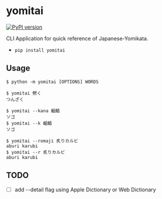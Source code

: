 # yomitai
[![PyPI version](https://badge.fury.io/py/yomitai.svg)](https://badge.fury.io/py/yomitai)

CLI Application for quick reference of Japanese-Yomikata.

* <code>pip install yomitai</code>

## Usage
<pre>
<code>$ python -m yomitai [OPTIONS] WORDS
</code></pre>

<pre>
<code>$ yomitai 劈く 
つんざく
</code></pre>

<pre>
<code>$ yomitai --kana 齟齬
ソゴ
$ yomitai --k 齟齬
ソゴ
</code></pre>

<pre>
<code>$ yomitai --romaji 炙りカルビ
aburi karubi
$ yomitai --r 炙りカルビ
aburi karubi
</code></pre>

## TODO
- [ ] add --detail flag using Apple Dictionary or Web Dictionary
